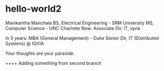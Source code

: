 # hello-world2
Manikantha Manchala 
BS, Electrical Engineering - SRM University
MS, Computer Science - UNC Charlotte
Now: Associate Dir, IT, iqvia

In 5 years:
MBA (General Management) - Duke
Senior Dir, IT (Distributed Systems) @ IQVIA

Your thoughts are your paraside.

++++ Adding something from second branch
